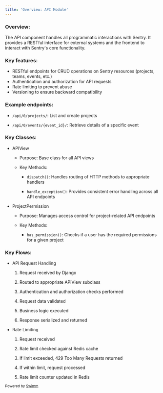 ```yaml
---
title: 'Overview: API Module'
---
```

### Overview:&nbsp;

The API component handles all programmatic interactions with Sentry. It provides a RESTful interface for external systems and the frontend to interact with Sentry's core functionality.

### Key features:

- RESTful endpoints for CRUD operations on Sentry resources (projects, teams, events, etc.)
- Authentication and authorization for API requests
- Rate limiting to prevent abuse
- Versioning to ensure backward compatibility

### Example endpoints:

- `/api/0/projects/`: List and create projects

- `/api/0/events/{event_id}/`: Retrieve details of a specific event

### Key Classes:

- APIView

  - Purpose: Base class for all API views

  - Key Methods:

    - `dispatch()`: Handles routing of HTTP methods to appropriate handlers

    - `handle_exception()`: Provides consistent error handling across all API endpoints

- ProjectPermission

  - Purpose: Manages access control for project-related API endpoints

  - Key Methods:

    - `has_permission()`: Checks if a user has the required permissions for a given project

### Key Flows:

- API Request Handling

  1. Request received by Django

  2. Routed to appropriate APIView subclass

  3. Authentication and authorization checks performed

  4. Request data validated

  5. Business logic executed

  6. Response serialized and returned

- Rate Limiting

  1. Request received

  2. Rate limit checked against Redis cache

  3. If limit exceeded, 429 Too Many Requests returned

  4. If within limit, request processed

  5. Rate limit counter updated in Redis

<SwmMeta version="3.0.0" repo-id="Z2l0aHViJTNBJTNBc2VudHJ5LWNsYXVkZSUzQSUzQXNodWp1dXU=" repo-name="sentry-claude"><sup>Powered by [Swimm](https://app.swimm.io/)</sup></SwmMeta>
